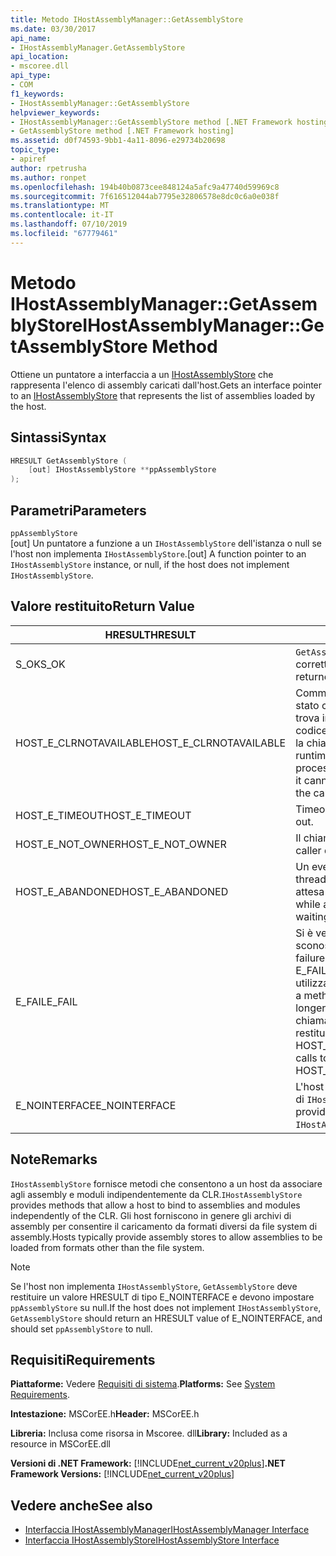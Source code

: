 ```yaml
---
title: Metodo IHostAssemblyManager::GetAssemblyStore
ms.date: 03/30/2017
api_name:
- IHostAssemblyManager.GetAssemblyStore
api_location:
- mscoree.dll
api_type:
- COM
f1_keywords:
- IHostAssemblyManager::GetAssemblyStore
helpviewer_keywords:
- IHostAssemblyManager::GetAssemblyStore method [.NET Framework hosting]
- GetAssemblyStore method [.NET Framework hosting]
ms.assetid: d0f74593-9bb1-4a11-8096-e29734b20698
topic_type:
- apiref
author: rpetrusha
ms.author: ronpet
ms.openlocfilehash: 194b40b0873cee848124a5afc9a47740d59969c8
ms.sourcegitcommit: 7f616512044ab7795e32806578e8dc0c6a0e038f
ms.translationtype: MT
ms.contentlocale: it-IT
ms.lasthandoff: 07/10/2019
ms.locfileid: "67779461"
---
```

# <a name="ihostassemblymanagergetassemblystore-method"></a><span data-ttu-id="6af1f-102">Metodo IHostAssemblyManager::GetAssemblyStore</span><span class="sxs-lookup"><span data-stu-id="6af1f-102">IHostAssemblyManager::GetAssemblyStore Method</span></span>
<span data-ttu-id="6af1f-103">Ottiene un puntatore a interfaccia a un [IHostAssemblyStore](../../../../docs/framework/unmanaged-api/hosting/ihostassemblystore-interface.md) che rappresenta l'elenco di assembly caricati dall'host.</span><span class="sxs-lookup"><span data-stu-id="6af1f-103">Gets an interface pointer to an [IHostAssemblyStore](../../../../docs/framework/unmanaged-api/hosting/ihostassemblystore-interface.md) that represents the list of assemblies loaded by the host.</span></span>  
  
## <a name="syntax"></a><span data-ttu-id="6af1f-104">Sintassi</span><span class="sxs-lookup"><span data-stu-id="6af1f-104">Syntax</span></span>  
  
```cpp  
HRESULT GetAssemblyStore (  
    [out] IHostAssemblyStore **ppAssemblyStore  
);  
```  
  
## <a name="parameters"></a><span data-ttu-id="6af1f-105">Parametri</span><span class="sxs-lookup"><span data-stu-id="6af1f-105">Parameters</span></span>  
 `ppAssemblyStore`  
 <span data-ttu-id="6af1f-106">[out] Un puntatore a funzione a un `IHostAssemblyStore` dell'istanza o null se l'host non implementa `IHostAssemblyStore`.</span><span class="sxs-lookup"><span data-stu-id="6af1f-106">[out] A function pointer to an `IHostAssemblyStore` instance, or null, if the host does not implement `IHostAssemblyStore`.</span></span>  
  
## <a name="return-value"></a><span data-ttu-id="6af1f-107">Valore restituito</span><span class="sxs-lookup"><span data-stu-id="6af1f-107">Return Value</span></span>  
  
|<span data-ttu-id="6af1f-108">HRESULT</span><span class="sxs-lookup"><span data-stu-id="6af1f-108">HRESULT</span></span>|<span data-ttu-id="6af1f-109">Descrizione</span><span class="sxs-lookup"><span data-stu-id="6af1f-109">Description</span></span>|  
|-------------|-----------------|  
|<span data-ttu-id="6af1f-110">S_OK</span><span class="sxs-lookup"><span data-stu-id="6af1f-110">S_OK</span></span>|<span data-ttu-id="6af1f-111">`GetAssemblyStore` stato restituito correttamente.</span><span class="sxs-lookup"><span data-stu-id="6af1f-111">`GetAssemblyStore` returned successfully.</span></span>|  
|<span data-ttu-id="6af1f-112">HOST_E_CLRNOTAVAILABLE</span><span class="sxs-lookup"><span data-stu-id="6af1f-112">HOST_E_CLRNOTAVAILABLE</span></span>|<span data-ttu-id="6af1f-113">Common language runtime (CLR) non è stato caricato in un processo oppure si trova in uno stato in cui non può eseguire codice gestito o elaborare correttamente la chiamata.</span><span class="sxs-lookup"><span data-stu-id="6af1f-113">The common language runtime (CLR) has not been loaded into a process, or the CLR is in a state in which it cannot run managed code or process the call successfully.</span></span>|  
|<span data-ttu-id="6af1f-114">HOST_E_TIMEOUT</span><span class="sxs-lookup"><span data-stu-id="6af1f-114">HOST_E_TIMEOUT</span></span>|<span data-ttu-id="6af1f-115">Timeout della chiamata.</span><span class="sxs-lookup"><span data-stu-id="6af1f-115">The call timed out.</span></span>|  
|<span data-ttu-id="6af1f-116">HOST_E_NOT_OWNER</span><span class="sxs-lookup"><span data-stu-id="6af1f-116">HOST_E_NOT_OWNER</span></span>|<span data-ttu-id="6af1f-117">Il chiamante non possiede il blocco.</span><span class="sxs-lookup"><span data-stu-id="6af1f-117">The caller does not own the lock.</span></span>|  
|<span data-ttu-id="6af1f-118">HOST_E_ABANDONED</span><span class="sxs-lookup"><span data-stu-id="6af1f-118">HOST_E_ABANDONED</span></span>|<span data-ttu-id="6af1f-119">Un evento è stato annullato durante un thread bloccato o fiber è rimasta in attesa su di esso.</span><span class="sxs-lookup"><span data-stu-id="6af1f-119">An event was canceled while a blocked thread or fiber was waiting on it.</span></span>|  
|<span data-ttu-id="6af1f-120">E_FAIL</span><span class="sxs-lookup"><span data-stu-id="6af1f-120">E_FAIL</span></span>|<span data-ttu-id="6af1f-121">Si è verificato un errore irreversibile sconosciuto.</span><span class="sxs-lookup"><span data-stu-id="6af1f-121">An unknown catastrophic failure occurred.</span></span> <span data-ttu-id="6af1f-122">Quando un metodo di E_FAIL viene restituito, CLR non è più utilizzabile all'interno del processo.</span><span class="sxs-lookup"><span data-stu-id="6af1f-122">When a method returns E_FAIL, the CLR is no longer usable within the process.</span></span> <span data-ttu-id="6af1f-123">Le chiamate successive ai metodi di hosting restituiranno HOST_E_CLRNOTAVAILABLE.</span><span class="sxs-lookup"><span data-stu-id="6af1f-123">Subsequent calls to hosting methods return HOST_E_CLRNOTAVAILABLE.</span></span>|  
|<span data-ttu-id="6af1f-124">E_NOINTERFACE</span><span class="sxs-lookup"><span data-stu-id="6af1f-124">E_NOINTERFACE</span></span>|<span data-ttu-id="6af1f-125">L'host non fornisce un'implementazione di `IHostAssemblyStore`.</span><span class="sxs-lookup"><span data-stu-id="6af1f-125">The host does not provide an implementation of `IHostAssemblyStore`.</span></span>|  
  
## <a name="remarks"></a><span data-ttu-id="6af1f-126">Note</span><span class="sxs-lookup"><span data-stu-id="6af1f-126">Remarks</span></span>  
 <span data-ttu-id="6af1f-127">`IHostAssemblyStore` fornisce metodi che consentono a un host da associare agli assembly e moduli indipendentemente da CLR.</span><span class="sxs-lookup"><span data-stu-id="6af1f-127">`IHostAssemblyStore` provides methods that allow a host to bind to assemblies and modules independently of the CLR.</span></span> <span data-ttu-id="6af1f-128">Gli host forniscono in genere gli archivi di assembly per consentire il caricamento da formati diversi da file system di assembly.</span><span class="sxs-lookup"><span data-stu-id="6af1f-128">Hosts typically provide assembly stores to allow assemblies to be loaded from formats other than the file system.</span></span>  
  
> [!NOTE]
>  <span data-ttu-id="6af1f-129">Se l'host non implementa `IHostAssemblyStore`, `GetAssemblyStore` deve restituire un valore HRESULT di tipo E_NOINTERFACE e devono impostare `ppAssemblyStore` su null.</span><span class="sxs-lookup"><span data-stu-id="6af1f-129">If the host does not implement `IHostAssemblyStore`, `GetAssemblyStore` should return an HRESULT value of E_NOINTERFACE, and should set `ppAssemblyStore` to null.</span></span>  
  
## <a name="requirements"></a><span data-ttu-id="6af1f-130">Requisiti</span><span class="sxs-lookup"><span data-stu-id="6af1f-130">Requirements</span></span>  
 <span data-ttu-id="6af1f-131">**Piattaforme:** Vedere [Requisiti di sistema](../../../../docs/framework/get-started/system-requirements.md).</span><span class="sxs-lookup"><span data-stu-id="6af1f-131">**Platforms:** See [System Requirements](../../../../docs/framework/get-started/system-requirements.md).</span></span>  
  
 <span data-ttu-id="6af1f-132">**Intestazione:** MSCorEE.h</span><span class="sxs-lookup"><span data-stu-id="6af1f-132">**Header:** MSCorEE.h</span></span>  
  
 <span data-ttu-id="6af1f-133">**Libreria:** Inclusa come risorsa in Mscoree. dll</span><span class="sxs-lookup"><span data-stu-id="6af1f-133">**Library:** Included as a resource in MSCorEE.dll</span></span>  
  
 <span data-ttu-id="6af1f-134">**Versioni di .NET Framework:** [!INCLUDE[net_current_v20plus](../../../../includes/net-current-v20plus-md.md)]</span><span class="sxs-lookup"><span data-stu-id="6af1f-134">**.NET Framework Versions:** [!INCLUDE[net_current_v20plus](../../../../includes/net-current-v20plus-md.md)]</span></span>  
  
## <a name="see-also"></a><span data-ttu-id="6af1f-135">Vedere anche</span><span class="sxs-lookup"><span data-stu-id="6af1f-135">See also</span></span>

- [<span data-ttu-id="6af1f-136">Interfaccia IHostAssemblyManager</span><span class="sxs-lookup"><span data-stu-id="6af1f-136">IHostAssemblyManager Interface</span></span>](../../../../docs/framework/unmanaged-api/hosting/ihostassemblymanager-interface.md)
- [<span data-ttu-id="6af1f-137">Interfaccia IHostAssemblyStore</span><span class="sxs-lookup"><span data-stu-id="6af1f-137">IHostAssemblyStore Interface</span></span>](../../../../docs/framework/unmanaged-api/hosting/ihostassemblystore-interface.md)

